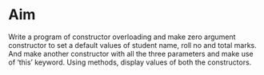 # Aim
<p>
  Write a program of constructor overloading and make zero argument constructor to set a 
default values of student name, roll no and total marks. And make another constructor with all 
the three parameters and make use of ‘this’ keyword. Using methods, display values of both 
the constructors.
</p>
